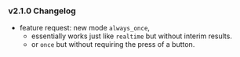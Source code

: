 ### v2.1.0 Changelog
- feature request: new mode `always_once`,
  - essentially works just like `realtime` but without interim results. 
  - or `once` but without requiring the press of a button. 
